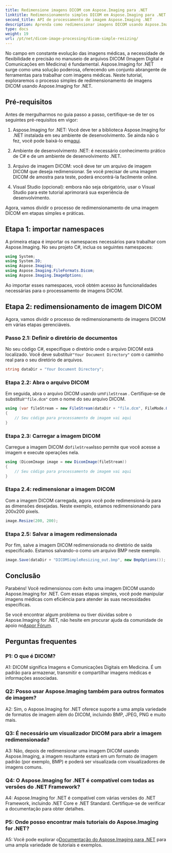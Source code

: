 ```yaml
---
title: Redimensione imagens DICOM com Aspose.Imaging para .NET
linktitle: Redimensionamento simples DICOM em Aspose.Imaging para .NET
second_title: API de processamento de imagem Aspose.Imaging .NET
description: Aprenda como redimensionar imagens DICOM usando Aspose.Imaging for .NET, uma ferramenta poderosa para processamento de imagens médicas. Passos simples para resultados precisos.
type: docs
weight: 19
url: /pt/net/dicom-image-processing/dicom-simple-resizing/
---
```

No campo em constante evolução das imagens médicas, a necessidade de flexibilidade e precisão no manuseio de arquivos DICOM (Imagem Digital e Comunicações em Medicina) é fundamental. Aspose.Imaging for .NET surge como uma solução poderosa, oferecendo um conjunto abrangente de ferramentas para trabalhar com imagens médicas. Neste tutorial, exploraremos o processo simples de redimensionamento de imagens DICOM usando Aspose.Imaging for .NET. 

## Pré-requisitos

Antes de mergulharmos no guia passo a passo, certifique-se de ter os seguintes pré-requisitos em vigor:

1.  Aspose.Imaging for .NET: Você deve ter a biblioteca Aspose.Imaging for .NET instalada em seu ambiente de desenvolvimento. Se ainda não o fez, você pode baixá-lo em[aqui](https://releases.aspose.com/imaging/net/).

2. Ambiente de desenvolvimento .NET: é necessário conhecimento prático de C# e de um ambiente de desenvolvimento .NET.

3. Arquivo de imagem DICOM: você deve ter um arquivo de imagem DICOM que deseja redimensionar. Se você precisar de uma imagem DICOM de amostra para teste, poderá encontrá-la facilmente online.

4. Visual Studio (opcional): embora não seja obrigatório, usar o Visual Studio para este tutorial aprimorará sua experiência de desenvolvimento.

Agora, vamos dividir o processo de redimensionamento de uma imagem DICOM em etapas simples e práticas.

## Etapa 1: importar namespaces

A primeira etapa é importar os namespaces necessários para trabalhar com Aspose.Imaging. No seu projeto C#, inclua os seguintes namespaces:

```csharp
using System;
using System.IO;
using Aspose.Imaging;
using Aspose.Imaging.FileFormats.Dicom;
using Aspose.Imaging.ImageOptions;
```

Ao importar esses namespaces, você obtém acesso às funcionalidades necessárias para o processamento de imagens DICOM.

## Etapa 2: redimensionamento de imagem DICOM

Agora, vamos dividir o processo de redimensionamento de imagens DICOM em várias etapas gerenciáveis.

### Passo 2.1: Definir o diretório de documentos

 No seu código C#, especifique o diretório onde o arquivo DICOM está localizado. Você deve substituir`"Your Document Directory"` com o caminho real para o seu diretório de arquivos.

```csharp
string dataDir = "Your Document Directory";
```

### Etapa 2.2: Abra o arquivo DICOM

 Em seguida, abra o arquivo DICOM usando um`FileStream` . Certifique-se de substituir`"file.dcm"` com o nome do seu arquivo DICOM.

```csharp
using (var fileStream = new FileStream(dataDir + "file.dcm", FileMode.Open, FileAccess.Read))
{
    // Seu código para processamento de imagem vai aqui
}
```

### Etapa 2.3: Carregar a imagem DICOM

 Carregue a imagem DICOM do`fileStream`Isso permite que você acesse a imagem e execute operações nela.

```csharp
using (DicomImage image = new DicomImage(fileStream))
{
    // Seu código para processamento de imagem vai aqui
}
```

### Etapa 2.4: redimensionar a imagem DICOM

Com a imagem DICOM carregada, agora você pode redimensioná-la para as dimensões desejadas. Neste exemplo, estamos redimensionando para 200x200 pixels.

```csharp
image.Resize(200, 200);
```

### Etapa 2.5: Salvar a imagem redimensionada

Por fim, salve a imagem DICOM redimensionada no diretório de saída especificado. Estamos salvando-o como um arquivo BMP neste exemplo.

```csharp
image.Save(dataDir + "DICOMSimpleResizing_out.bmp", new BmpOptions());
```

## Conclusão

Parabéns! Você redimensionou com êxito uma imagem DICOM usando Aspose.Imaging for .NET. Com essas etapas simples, você pode manipular imagens médicas com eficiência para atender às suas necessidades específicas.

 Se você encontrar algum problema ou tiver dúvidas sobre o Aspose.Imaging for .NET, não hesite em procurar ajuda da comunidade de apoio no[Aspor Fórum](https://forum.aspose.com/).

## Perguntas frequentes

### P1: O que é DICOM?

A1: DICOM significa Imagens e Comunicações Digitais em Medicina. É um padrão para armazenar, transmitir e compartilhar imagens médicas e informações associadas.

### Q2: Posso usar Aspose.Imaging também para outros formatos de imagem?

A2: Sim, o Aspose.Imaging for .NET oferece suporte a uma ampla variedade de formatos de imagem além do DICOM, incluindo BMP, JPEG, PNG e muito mais.

### Q3: É necessário um visualizador DICOM para abrir a imagem redimensionada?

A3: Não, depois de redimensionar uma imagem DICOM usando Aspose.Imaging, a imagem resultante estará em um formato de imagem padrão (por exemplo, BMP) e poderá ser visualizada com visualizadores de imagens comuns.

### Q4: O Aspose.Imaging for .NET é compatível com todas as versões do .NET Framework?

A4: Aspose.Imaging for .NET é compatível com várias versões do .NET Framework, incluindo .NET Core e .NET Standard. Certifique-se de verificar a documentação para obter detalhes.

### P5: Onde posso encontrar mais tutoriais do Aspose.Imaging for .NET?

 A5: Você pode explorar o[Documentação do Aspose.Imaging para .NET](https://reference.aspose.com/imaging/net/) para uma ampla variedade de tutoriais e exemplos.